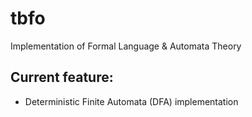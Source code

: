 # tbfo

Implementation of Formal Language & Automata Theory

## Current feature:
- Deterministic Finite Automata (DFA) implementation

